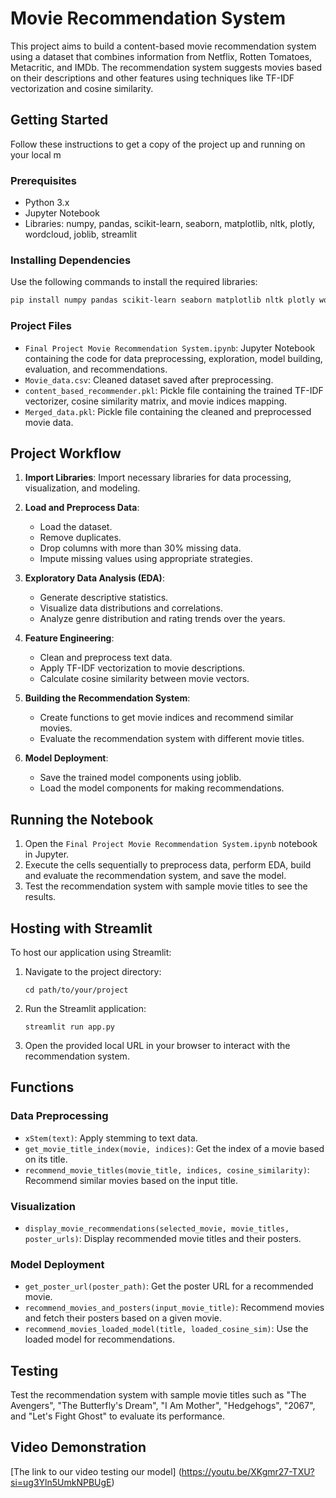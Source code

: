 # Movie Recommendation System
This project aims to build a content-based movie recommendation system using a dataset that combines information from Netflix, Rotten Tomatoes, Metacritic, and IMDb. The recommendation system suggests movies based on their descriptions and other features using techniques like TF-IDF vectorization and cosine similarity.

## Getting Started
Follow these instructions to get a copy of the project up and running on your local m

### Prerequisites
- Python 3.x
- Jupyter Notebook
- Libraries: numpy, pandas, scikit-learn, seaborn, matplotlib, nltk, plotly, wordcloud, joblib, streamlit

### Installing Dependencies
Use the following commands to install the required libraries:
```sh
pip install numpy pandas scikit-learn seaborn matplotlib nltk plotly wordcloud joblib
```

### Project Files
- `Final Project Movie Recommendation System.ipynb`: Jupyter Notebook containing the code for data preprocessing, exploration, model building, evaluation, and recommendations.
- `Movie_data.csv`: Cleaned dataset saved after preprocessing.
- `content_based_recommender.pkl`: Pickle file containing the trained TF-IDF vectorizer, cosine similarity matrix, and movie indices mapping.
- `Merged_data.pkl`: Pickle file containing the cleaned and preprocessed movie data.

## Project Workflow
1. **Import Libraries**: Import necessary libraries for data processing, visualization, and modeling.

2. **Load and Preprocess Data**: 
   - Load the dataset.
   - Remove duplicates.
   - Drop columns with more than 30% missing data.
   - Impute missing values using appropriate strategies.

3. **Exploratory Data Analysis (EDA)**:
   - Generate descriptive statistics.
   - Visualize data distributions and correlations.
   - Analyze genre distribution and rating trends over the years.

4. **Feature Engineering**:
   - Clean and preprocess text data.
   - Apply TF-IDF vectorization to movie descriptions.
   - Calculate cosine similarity between movie vectors.

5. **Building the Recommendation System**:
   - Create functions to get movie indices and recommend similar movies.
   - Evaluate the recommendation system with different movie titles.

6. **Model Deployment**:
   - Save the trained model components using joblib.
   - Load the model components for making recommendations.

## Running the Notebook
1. Open the `Final Project Movie Recommendation System.ipynb` notebook in Jupyter.
2. Execute the cells sequentially to preprocess data, perform EDA, build and evaluate the recommendation system, and save the model.
3. Test the recommendation system with sample movie titles to see the results.

## Hosting with Streamlit
To host our application using Streamlit:
1. Navigate to the project directory:
    ```
    cd path/to/your/project
    ```
2. Run the Streamlit application:
    ```
    streamlit run app.py
    ```
3. Open the provided local URL in your browser to interact with the recommendation system.

## Functions
### Data Preprocessing
- `xStem(text)`: Apply stemming to text data.
- `get_movie_title_index(movie, indices)`: Get the index of a movie based on its title.
- `recommend_movie_titles(movie_title, indices, cosine_similarity)`: Recommend similar movies based on the input title.

### Visualization
- `display_movie_recommendations(selected_movie, movie_titles, poster_urls)`: Display recommended movie titles and their posters.

### Model Deployment
- `get_poster_url(poster_path)`: Get the poster URL for a recommended movie.
- `recommend_movies_and_posters(input_movie_title)`: Recommend movies and fetch their posters based on a given movie.
- `recommend_movies_loaded_model(title, loaded_cosine_sim)`: Use the loaded model for recommendations.

## Testing
Test the recommendation system with sample movie titles such as "The Avengers", "The Butterfly's Dream", "I Am Mother", "Hedgehogs", "2067", and "Let's Fight Ghost" to evaluate its performance.

## Video Demonstration
[The link to our video testing our model]  (https://youtu.be/XKgmr27-TXU?si=ug3Yln5UmkNPBUgE)



